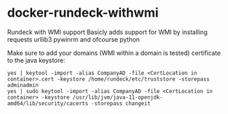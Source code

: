 # docker-rundeck-withwmi
Rundeck with WMI support
Basicly adds support for WMI by installing requests urllib3 pywinrm and ofcourse python

Make sure to add your domains (WMI within a domain is tested) certificate to the java keystore:
```
yes | keytool -import -alias CompanyAD -file <CertLocation in container>.cert -keystore /home/rundeck/etc/truststore -storepass adminadmin
yes | sudo keytool -import -alias CompanyAD -file <CertLocation in container> -keystore /usr/lib/jvm/java-11-openjdk-amd64/lib/security/cacerts -storepass changeit
```
